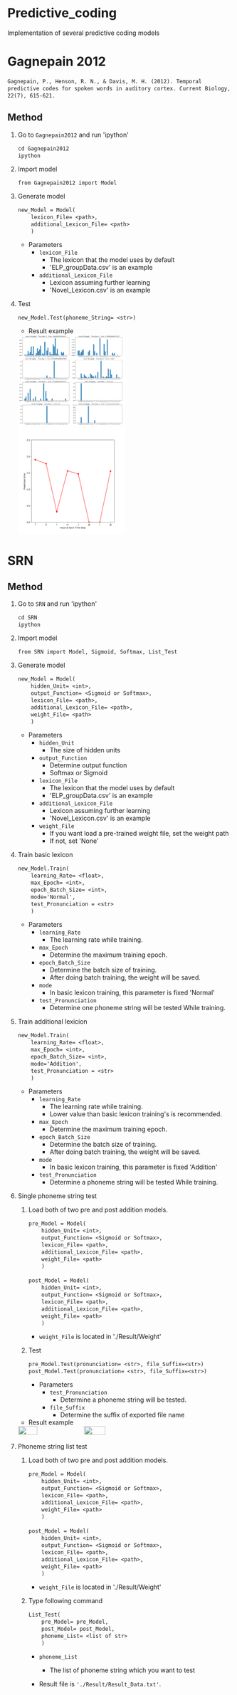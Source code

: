 # Predictive_coding
Implementation of several predictive coding models

# Gagnepain 2012

```
Gagnepain, P., Henson, R. N., & Davis, M. H. (2012). Temporal predictive codes for spoken words in auditory cortex. Current Biology, 22(7), 615-621.
```

## Method
1. Go to `Gagnepain2012` and run 'ipython'
    ```
    cd Gagnepain2012
    ipython
    ```

2. Import model
    ```
    from Gagnepain2012 import Model
    ```

3. Generate model
    ```    
    new_Model = Model(
        lexicon_File= <path>,
        additional_Lexicon_File= <path>
        )
    ```
        
    * Parameters
        * `lexicon_File`
            * The lexicon that the model uses by default
            * 'ELP_groupData.csv' is an example
        * `additional_Lexicon_File`
            * Lexicon assuming further learning
            * 'Novel_Lexicon.csv' is an example

4. Test
    ```
    new_Model.Test(phoneme_String= <str>)
    ```

    * Result example  
    <img src= './Figures/Gagnepain2012.Example.png' width= 50% height= 50% />
    <img src= './Figures/Gagnepain2012.Error.Example.png' width= 50% height= 50% />
        
# SRN

## Method
1. Go to `SRN` and run 'ipython'
    ```
    cd SRN
    ipython
    ```
2. Import model
    ```
    from SRN import Model, Sigmoid, Softmax, List_Test
    ```
3. Generate model
    ```
    new_Model = Model(
        hidden_Unit= <int>,
        output_Function= <Sigmoid or Softmax>,
        lexicon_File= <path>,
        additional_Lexicon_File= <path>,
        weight_File= <path>
        )
    ```

    * Parameters
        * `hidden_Unit`
            * The size of hidden units
        * `output_Function`
            * Determine output function
            * Softmax or Sigmoid
        * `lexicon_File`
            * The lexicon that the model uses by default
            * 'ELP_groupData.csv' is an example
        * `additional_Lexicon_File`
            * Lexicon assuming further learning
            * 'Novel_Lexicon.csv' is an example
        * `weight_File`
            * If you want load a pre-trained weight file, set the weight path
            * If not, set 'None'
    
4. Train basic lexicon
    ```
    new_Model.Train(
        learning_Rate= <float>,
        max_Epoch= <int>,
        epoch_Batch_Size= <int>,
        mode='Normal',
        test_Pronunciation = <str>
        )
    ```

    * Parameters
        * `learning_Rate`
            * The learning rate while training.
        * `max_Epoch`
            * Determine the maximum training epoch.
        * `epoch_Batch_Size`
            * Determine the batch size of training.
            * After doing batch training, the weight will be saved.
        * `mode`
            * In basic lexicon training, this parameter is fixed 'Normal'
        * `test_Pronunciation`
            * Determine one phoneme string will be tested While training.

5. Train additional lexicion
    ```
    new_Model.Train(
        learning_Rate= <float>,
        max_Epoch= <int>,
        epoch_Batch_Size= <int>,
        mode='Addition',
        test_Pronunciation = <str>
        )
    ```
    
    * Parameters
        * `learning_Rate`
            * The learning rate while training.
            * Lower value than basic lexicon training's is recommended.
        * `max_Epoch`
            * Determine the maximum training epoch.
        * `epoch_Batch_Size`
            * Determine the batch size of training.
            * After doing batch training, the weight will be saved.
        * `mode`
            * In basic lexicon training, this parameter is fixed 'Addition'
        * `test_Pronunciation`
            * Determine a phoneme string will be tested While training.

6. Single phoneme string test
    1. Load both of two pre and post addition models.
        ```
        pre_Model = Model(
            hidden_Unit= <int>,
            output_Function= <Sigmoid or Softmax>,
            lexicon_File= <path>,
            additional_Lexicon_File= <path>,
            weight_File= <path>
            )    

        post_Model = Model(
            hidden_Unit= <int>,
            output_Function= <Sigmoid or Softmax>,
            lexicon_File= <path>,
            additional_Lexicon_File= <path>,
            weight_File= <path>
            )
        ```

        * `weight_File` is located in './Result/Weight'

    2. Test
        ```
        pre_Model.Test(pronunciation= <str>, file_Suffix=<str>)
        post_Model.Test(pronunciation= <str>, file_Suffix=<str>)
        ```

        * Parameters
            * `test_Pronunciation`
                * Determine a phoneme string will be tested.
            * `file_Suffix`
                * Determine the suffix of exported file name

    * Result example  
    <img src= './Figures/SRN.Activation.Example.png' width= 30% height= 30% />
    <img src= './Figures/SRN.MSE.Example.png' width= 31.7% height= 31.7% />


7. Phoneme string list test
    1. Load both of two pre and post addition models.
        ```
        pre_Model = Model(
            hidden_Unit= <int>,
            output_Function= <Sigmoid or Softmax>,
            lexicon_File= <path>,
            additional_Lexicon_File= <path>,
            weight_File= <path>
            )    

        post_Model = Model(
            hidden_Unit= <int>,
            output_Function= <Sigmoid or Softmax>,
            lexicon_File= <path>,
            additional_Lexicon_File= <path>,
            weight_File= <path>
            )
        ```

        * `weight_File` is located in './Result/Weight'

    2. Type following command
        ```
        List_Test(
            pre_Model= pre_Model,
            post_Model= post_Model,
            phoneme_List= <list of str>
            )
        ```

        * `phoneme_List`
            * The list of phoneme string which you want to test

        * Result file is `'./Result/Result_Data.txt'`.
